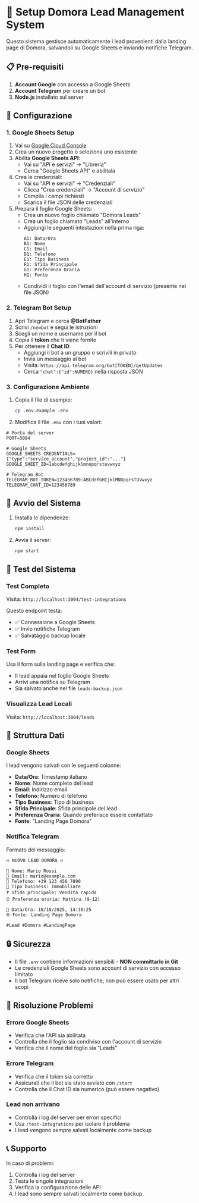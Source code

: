 # 🚀 Setup Domora Lead Management System

Questo sistema gestisce automaticamente i lead provenienti dalla landing page di Domora, salvandoli su Google Sheets e inviando notifiche Telegram.

## 📋 Pre-requisiti

1. **Account Google** con accesso a Google Sheets
2. **Account Telegram** per creare un bot
3. **Node.js** installato sul server

## 🔧 Configurazione

### 1. Google Sheets Setup

1. Vai su [Google Cloud Console](https://console.cloud.google.com/)
2. Crea un nuovo progetto o seleziona uno esistente
3. Abilita **Google Sheets API**:
   - Vai su "API e servizi" → "Libreria"
   - Cerca "Google Sheets API" e abilitala
4. Crea le credenziali:
   - Vai su "API e servizi" → "Credenziali"
   - Clicca "Crea credenziali" → "Account di servizio"
   - Compila i campi richiesti
   - Scarica il file JSON delle credenziali
5. Prepara il foglio Google Sheets:
   - Crea un nuovo foglio chiamato "Domora Leads"
   - Crea un foglio chiamato "Leads" all'interno
   - Aggiungi le seguenti intestazioni nella prima riga:
     ```
     A1: Data/Ora
     B1: Nome
     C1: Email  
     D1: Telefono
     E1: Tipo Business
     F1: Sfida Principale
     G1: Preferenza Oraria
     H1: Fonte
     ```
   - Condividi il foglio con l'email dell'account di servizio (presente nel file JSON)

### 2. Telegram Bot Setup

1. Apri Telegram e cerca **@BotFather**
2. Scrivi `/newbot` e segui le istruzioni
3. Scegli un nome e username per il bot
4. Copia il **token** che ti viene fornito
5. Per ottenere il **Chat ID**:
   - Aggiungi il bot a un gruppo o scrivili in privato
   - Invia un messaggio al bot
   - Visita: `https://api.telegram.org/bot[TOKEN]/getUpdates`
   - Cerca `"chat":{"id":NUMERO}` nella risposta JSON

### 3. Configurazione Ambiente

1. Copia il file di esempio:
   ```bash
   cp .env.example .env
   ```

2. Modifica il file `.env` con i tuoi valori:

```env
# Porta del server
PORT=3004

# Google Sheets
GOOGLE_SHEETS_CREDENTIALS={"type":"service_account","project_id":"..."}
GOOGLE_SHEET_ID=1abcdefghijklmnopqrstuvwxyz

# Telegram Bot
TELEGRAM_BOT_TOKEN=123456789:ABCdefGHIjklMNOpqrsTUVwxyz
TELEGRAM_CHAT_ID=123456789
```

## 🚀 Avvio del Sistema

1. Installa le dipendenze:
   ```bash
   npm install
   ```

2. Avvia il server:
   ```bash
   npm start
   ```

## 🧪 Test del Sistema

### Test Completo
Visita: `http://localhost:3004/test-integrations`

Questo endpoint testa:
- ✅ Connessione a Google Sheets
- ✅ Invio notifiche Telegram  
- ✅ Salvataggio backup locale

### Test Form
Usa il form sulla landing page e verifica che:
- Il lead appaia nel foglio Google Sheets
- Arrivi una notifica su Telegram
- Sia salvato anche nel file `leads-backup.json`

### Visualizza Lead Locali
Visita: `http://localhost:3004/leads`

## 📁 Struttura Dati

### Google Sheets
I lead vengono salvati con le seguenti colonne:
- **Data/Ora**: Timestamp italiano
- **Nome**: Nome completo del lead
- **Email**: Indirizzo email
- **Telefono**: Numero di telefono
- **Tipo Business**: Tipo di business
- **Sfida Principale**: Sfida principale del lead
- **Preferenza Oraria**: Quando preferisce essere contattato
- **Fonte**: "Landing Page Domora"

### Notifica Telegram
Formato del messaggio:
```
🔥 NUOVO LEAD DOMORA 🔥

👤 Nome: Mario Rossi
📧 Email: mario@example.com
📱 Telefono: +39 123 456 7890
🏢 Tipo business: Immobiliare
❓ Sfida principale: Vendita rapida
⏰ Preferenza oraria: Mattina (9-12)

📅 Data/Ora: 10/10/2025, 14:30:25
🌐 Fonte: Landing Page Domora

#Lead #Domora #LandingPage
```

## 🔒 Sicurezza

- Il file `.env` contiene informazioni sensibili - **NON committarlo in Git**
- Le credenziali Google Sheets sono account di servizio con accesso limitato
- Il bot Telegram riceve solo notifiche, non può essere usato per altri scopi

## 🚨 Risoluzione Problemi

### Errore Google Sheets
- Verifica che l'API sia abilitata
- Controlla che il foglio sia condiviso con l'account di servizio
- Verifica che il nome del foglio sia "Leads"

### Errore Telegram
- Verifica che il token sia corretto
- Assicurati che il bot sia stato avviato con `/start`
- Controlla che il Chat ID sia numerico (può essere negativo)

### Lead non arrivano
- Controlla i log del server per errori specifici
- Usa `/test-integrations` per isolare il problema
- I lead vengono sempre salvati localmente come backup

## 📞 Supporto

In caso di problemi:
1. Controlla i log del server
2. Testa le singole integrazioni
3. Verifica la configurazione delle API
4. I lead sono sempre salvati localmente come backup